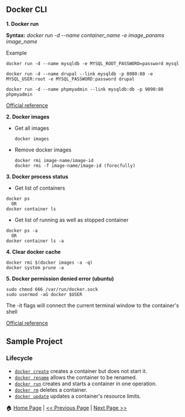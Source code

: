 ## Docker CLI ##

**1. Docker run**

**Syntax:** *docker run -d --name container_name -e image_params image_name*

Example
```
docker run -d --name mysqldb -e MYSQL_ROOT_PASSWORD=password mysql

docker run -d --name drupal --link mysqldb -p 8080:80 -e MYSQL_USER:root -e MYSQL_PASSWORD:password drupal

docker run -d --name phpmyadmin --link mysqldb:db -p 9090:80 phpmyadmin
```
[Official reference](https://docs.docker.com/engine/reference/commandline/run/)

**2. Docker images**
 - Get all images
   ```
   docker images
   ```
- Remove docker images
  ```
  docker rmi image-name/image-id
  docker rmi -f image-name/image-id (forecfully)
  ```


**3. Docker process status**

- Get list of containers
```
docker ps
  OR
docker container ls
```
- Get list of running as well as stopped container
```
docker ps -a
  OR
docker container ls -a
```

**4. Clear docker cache**
```
docker rmi $(docker images -a -q)
docker system prune -a
```

**5. Docker permission denied error (ubuntu)**
```
sudo chmod 666 /var/run/docker.sock
sudo usermod -aG docker $USER
```

The -it flags will connect the current terminal window to the container's shell

[Official reference](https://docs.docker.com/engine/reference/commandline/docker/)

## Sample Project ##

### Lifecycle

* [`docker create`](https://docs.docker.com/engine/reference/commandline/create) creates a container but does not start it.
* [`docker rename`](https://docs.docker.com/engine/reference/commandline/rename/) allows the container to be renamed.
* [`docker run`](https://docs.docker.com/engine/reference/commandline/run) creates and starts a container in one operation.
* [`docker rm`](https://docs.docker.com/engine/reference/commandline/rm) deletes a container.
* [`docker update`](https://docs.docker.com/engine/reference/commandline/update/) updates a container's resource limits.


:house: [Home Page](README.md) | [<< Previous Page](README.md) | [Next Page >>](Sample-Project.md)
